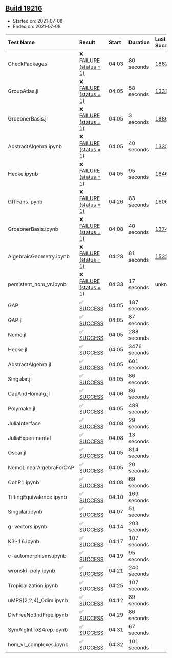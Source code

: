 ## [Build 19216](https://oscarci.mathematik.uni-kl.de/job/oscar/19216/)

* Started on: 2021-07-08
* Ended on: 2021-07-08

| Test Name    | Result | Start | Duration | Last Success | First Failure |
|:-------------|:-------|:------|:---------|:-------------|:--------------|
| CheckPackages | ❌ [FAILURE (status = 1)](https://oscarci.mathematik.uni-kl.de/job/oscar/19216/artifact/logs/build-19216/CheckPackages.log) | 04:03 | 80 seconds | [18822](https://oscarci.mathematik.uni-kl.de/job/oscar/18822/) | [18823](https://oscarci.mathematik.uni-kl.de/job/oscar/18823/) |
| GroupAtlas.jl | ❌ [FAILURE (status = 1)](https://oscarci.mathematik.uni-kl.de/job/oscar/19216/artifact/logs/build-19216/GroupAtlas.jl.log) | 04:05 | 58 seconds | [13311](https://oscarci.mathematik.uni-kl.de/job/oscar/13311/) | [13312](https://oscarci.mathematik.uni-kl.de/job/oscar/13312/) |
| GroebnerBasis.jl | ❌ [FAILURE (status = 1)](https://oscarci.mathematik.uni-kl.de/job/oscar/19216/artifact/logs/build-19216/GroebnerBasis.jl.log) | 04:05 | 3 seconds | [18864](https://oscarci.mathematik.uni-kl.de/job/oscar/18864/) | [18865](https://oscarci.mathematik.uni-kl.de/job/oscar/18865/) |
| AbstractAlgebra.ipynb | ❌ [FAILURE (status = 1)](https://oscarci.mathematik.uni-kl.de/job/oscar/19216/artifact/logs/build-19216/AbstractAlgebra.ipynb.log) | 04:05 | 40 seconds | [13355](https://oscarci.mathematik.uni-kl.de/job/oscar/13355/) | [13356](https://oscarci.mathematik.uni-kl.de/job/oscar/13356/) |
| Hecke.ipynb | ❌ [FAILURE (status = 1)](https://oscarci.mathematik.uni-kl.de/job/oscar/19216/artifact/logs/build-19216/Hecke.ipynb.log) | 04:05 | 95 seconds | [16463](https://oscarci.mathematik.uni-kl.de/job/oscar/16463/) | [16464](https://oscarci.mathematik.uni-kl.de/job/oscar/16464/) |
| GITFans.ipynb | ❌ [FAILURE (status = 1)](https://oscarci.mathematik.uni-kl.de/job/oscar/19216/artifact/logs/build-19216/GITFans.ipynb.log) | 04:26 | 83 seconds | [16068](https://oscarci.mathematik.uni-kl.de/job/oscar/16068/) | [16069](https://oscarci.mathematik.uni-kl.de/job/oscar/16069/) |
| GroebnerBasis.ipynb | ❌ [FAILURE (status = 1)](https://oscarci.mathematik.uni-kl.de/job/oscar/19216/artifact/logs/build-19216/GroebnerBasis.ipynb.log) | 04:08 | 40 seconds | [13748](https://oscarci.mathematik.uni-kl.de/job/oscar/13748/) | [13749](https://oscarci.mathematik.uni-kl.de/job/oscar/13749/) |
| AlgebraicGeometry.ipynb | ❌ [FAILURE (status = 1)](https://oscarci.mathematik.uni-kl.de/job/oscar/19216/artifact/logs/build-19216/AlgebraicGeometry.ipynb.log) | 04:28 | 81 seconds | [15322](https://oscarci.mathematik.uni-kl.de/job/oscar/15322/) | [15323](https://oscarci.mathematik.uni-kl.de/job/oscar/15323/) |
| persistent_hom_vr.ipynb | ❌ [FAILURE (status = 1)](https://oscarci.mathematik.uni-kl.de/job/oscar/19216/artifact/logs/build-19216/persistent_hom_vr.ipynb.log) | 04:33 | 17 seconds | unknown | unknown |
| GAP | ✅ [SUCCESS](https://oscarci.mathematik.uni-kl.de/job/oscar/19216/artifact/logs/build-19216/GAP.log) | 04:05 | 187 seconds |  |  |
| GAP.jl | ✅ [SUCCESS](https://oscarci.mathematik.uni-kl.de/job/oscar/19216/artifact/logs/build-19216/GAP.jl.log) | 04:05 | 87 seconds |  |  |
| Nemo.jl | ✅ [SUCCESS](https://oscarci.mathematik.uni-kl.de/job/oscar/19216/artifact/logs/build-19216/Nemo.jl.log) | 04:05 | 288 seconds |  |  |
| Hecke.jl | ✅ [SUCCESS](https://oscarci.mathematik.uni-kl.de/job/oscar/19216/artifact/logs/build-19216/Hecke.jl.log) | 04:05 | 3476 seconds |  |  |
| AbstractAlgebra.jl | ✅ [SUCCESS](https://oscarci.mathematik.uni-kl.de/job/oscar/19216/artifact/logs/build-19216/AbstractAlgebra.jl.log) | 04:05 | 601 seconds |  |  |
| Singular.jl | ✅ [SUCCESS](https://oscarci.mathematik.uni-kl.de/job/oscar/19216/artifact/logs/build-19216/Singular.jl.log) | 04:05 | 86 seconds |  |  |
| CapAndHomalg.jl | ✅ [SUCCESS](https://oscarci.mathematik.uni-kl.de/job/oscar/19216/artifact/logs/build-19216/CapAndHomalg.jl.log) | 04:06 | 86 seconds |  |  |
| Polymake.jl | ✅ [SUCCESS](https://oscarci.mathematik.uni-kl.de/job/oscar/19216/artifact/logs/build-19216/Polymake.jl.log) | 04:05 | 489 seconds |  |  |
| JuliaInterface | ✅ [SUCCESS](https://oscarci.mathematik.uni-kl.de/job/oscar/19216/artifact/logs/build-19216/JuliaInterface.log) | 04:08 | 29 seconds |  |  |
| JuliaExperimental | ✅ [SUCCESS](https://oscarci.mathematik.uni-kl.de/job/oscar/19216/artifact/logs/build-19216/JuliaExperimental.log) | 04:08 | 13 seconds |  |  |
| Oscar.jl | ✅ [SUCCESS](https://oscarci.mathematik.uni-kl.de/job/oscar/19216/artifact/logs/build-19216/Oscar.jl.log) | 04:05 | 814 seconds |  |  |
| NemoLinearAlgebraForCAP | ✅ [SUCCESS](https://oscarci.mathematik.uni-kl.de/job/oscar/19216/artifact/logs/build-19216/NemoLinearAlgebraForCAP.log) | 04:05 | 20 seconds |  |  |
| CohP1.ipynb | ✅ [SUCCESS](https://oscarci.mathematik.uni-kl.de/job/oscar/19216/artifact/logs/build-19216/CohP1.ipynb.log) | 04:08 | 69 seconds |  |  |
| TiltingEquivalence.ipynb | ✅ [SUCCESS](https://oscarci.mathematik.uni-kl.de/job/oscar/19216/artifact/logs/build-19216/TiltingEquivalence.ipynb.log) | 04:10 | 169 seconds |  |  |
| Singular.ipynb | ✅ [SUCCESS](https://oscarci.mathematik.uni-kl.de/job/oscar/19216/artifact/logs/build-19216/Singular.ipynb.log) | 04:07 | 51 seconds |  |  |
| g-vectors.ipynb | ✅ [SUCCESS](https://oscarci.mathematik.uni-kl.de/job/oscar/19216/artifact/logs/build-19216/g-vectors.ipynb.log) | 04:14 | 203 seconds |  |  |
| K3-16.ipynb | ✅ [SUCCESS](https://oscarci.mathematik.uni-kl.de/job/oscar/19216/artifact/logs/build-19216/K3-16.ipynb.log) | 04:17 | 107 seconds |  |  |
| c-automorphisms.ipynb | ✅ [SUCCESS](https://oscarci.mathematik.uni-kl.de/job/oscar/19216/artifact/logs/build-19216/c-automorphisms.ipynb.log) | 04:19 | 95 seconds |  |  |
| wronski-poly.ipynb | ✅ [SUCCESS](https://oscarci.mathematik.uni-kl.de/job/oscar/19216/artifact/logs/build-19216/wronski-poly.ipynb.log) | 04:21 | 240 seconds |  |  |
| Tropicalization.ipynb | ✅ [SUCCESS](https://oscarci.mathematik.uni-kl.de/job/oscar/19216/artifact/logs/build-19216/Tropicalization.ipynb.log) | 04:25 | 107 seconds |  |  |
| uMPS(2,2,4)_0dim.ipynb | ✅ [SUCCESS](https://oscarci.mathematik.uni-kl.de/job/oscar/19216/artifact/logs/build-19216/uMPS-2-2-4-_0dim.ipynb.log) | 04:12 | 89 seconds |  |  |
| DivFreeNotIndFree.ipynb | ✅ [SUCCESS](https://oscarci.mathematik.uni-kl.de/job/oscar/19216/artifact/logs/build-19216/DivFreeNotIndFree.ipynb.log) | 04:29 | 86 seconds |  |  |
| SymAlgIntToS4rep.ipynb | ✅ [SUCCESS](https://oscarci.mathematik.uni-kl.de/job/oscar/19216/artifact/logs/build-19216/SymAlgIntToS4rep.ipynb.log) | 04:31 | 67 seconds |  |  |
| hom_vr_complexes.ipynb | ✅ [SUCCESS](https://oscarci.mathematik.uni-kl.de/job/oscar/19216/artifact/logs/build-19216/hom_vr_complexes.ipynb.log) | 04:32 | 101 seconds |  |  |
